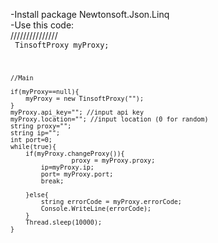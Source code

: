 -Install package Newtonsoft.Json.Linq<br/>
-Use this code:<br/>
///////////////<br/>
<code>
	TinsoftProxy myProxy;

	//Main

	if(myProxy==null){
		myProxy = new TinsoftProxy("");
	}
	myProxy.api_key=""; //input api key
	myProxy.location=""; //input location (0 for random)
	string proxy="";
	string ip="";
	int port=0;
	while(true){
	    if(myProxy.changeProxy()){
	                proxy = myProxy.proxy;
			ip=myProxy.ip;
			port= myProxy.port;
			break;

		}else{
			string errorCode = myProxy.errorCode;
			Console.WriteLine(errorCode);
		}
		Thread.sleep(10000);
	}
</code>
